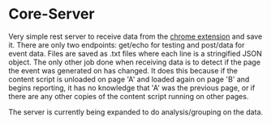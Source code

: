 # Core-Server
Very simple rest server to receive data from the [chrome extension](https://github.com/LucasZamprogno/GitHub-Monitor) and save it. There are only two endpoints: get/echo for testing and post/data for event data. Files are saved as .txt files where each line is a stringified JSON object. The only other job done when receiving data is to detect if the page the event was generated on has changed. It does this because if the content script is unloaded on page 'A' and loaded again on page 'B' and begins reporting, it has no knowledge that 'A' was the previous page, or if there are any other copies of the content script running on other pages.

The server is currently being expanded to do analysis/grouping on the data.
